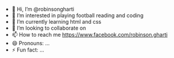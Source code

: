 - 👋 Hi, I’m @robinsongharti
- 👀 I’m interested in playing football reading and coding 
- 🌱 I’m currently learning html and css
- 💞️ I’m looking to collaborate on 
- 📫 How to reach me https://www.facebook.com/robinson.gharti
- 😄 Pronouns: ...
- ⚡ Fun fact: ...

<!---
robinsongharti/robinsongharti is a ✨ special ✨ repository because its `README.md` (this file) appears on your GitHub profile.
You can click the Preview link to take a look at your changes.
--->
